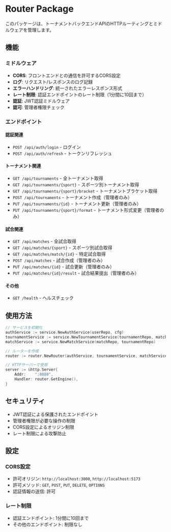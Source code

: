 # Router Package

このパッケージは、トーナメントバックエンドAPIのHTTPルーティングとミドルウェアを管理します。

## 機能

### ミドルウェア
- **CORS**: フロントエンドとの通信を許可するCORS設定
- **ログ**: リクエスト/レスポンスのログ記録
- **エラーハンドリング**: 統一されたエラーレスポンス形式
- **レート制限**: 認証エンドポイントのレート制限（1分間に10回まで）
- **認証**: JWT認証ミドルウェア
- **認可**: 管理者権限チェック

### エンドポイント

#### 認証関連
- `POST /api/auth/login` - ログイン
- `POST /api/auth/refresh` - トークンリフレッシュ

#### トーナメント関連
- `GET /api/tournaments` - 全トーナメント取得
- `GET /api/tournaments/{sport}` - スポーツ別トーナメント取得
- `GET /api/tournaments/{sport}/bracket` - トーナメントブラケット取得
- `POST /api/tournaments` - トーナメント作成（管理者のみ）
- `PUT /api/tournaments/{id}` - トーナメント更新（管理者のみ）
- `PUT /api/tournaments/{sport}/format` - トーナメント形式変更（管理者のみ）

#### 試合関連
- `GET /api/matches` - 全試合取得
- `GET /api/matches/{sport}` - スポーツ別試合取得
- `GET /api/matches/match/{id}` - 特定試合取得
- `POST /api/matches` - 試合作成（管理者のみ）
- `PUT /api/matches/{id}` - 試合更新（管理者のみ）
- `PUT /api/matches/{id}/result` - 試合結果提出（管理者のみ）

#### その他
- `GET /health` - ヘルスチェック

## 使用方法

```go
// サービスを初期化
authService := service.NewAuthService(userRepo, cfg)
tournamentService := service.NewTournamentService(tournamentRepo, matchRepo)
matchService := service.NewMatchService(matchRepo, tournamentRepo)

// ルーターを作成
router := router.NewRouter(authService, tournamentService, matchService)

// HTTPサーバーで使用
server := &http.Server{
    Addr:    ":8080",
    Handler: router.GetEngine(),
}
```

## セキュリティ

- JWT認証による保護されたエンドポイント
- 管理者権限が必要な操作の制限
- CORS設定によるオリジン制限
- レート制限による攻撃防止

## 設定

### CORS設定
- 許可オリジン: `http://localhost:3000`, `http://localhost:5173`
- 許可メソッド: `GET`, `POST`, `PUT`, `DELETE`, `OPTIONS`
- 認証情報の送信: 許可

### レート制限
- 認証エンドポイント: 1分間に10回まで
- その他のエンドポイント: 制限なし